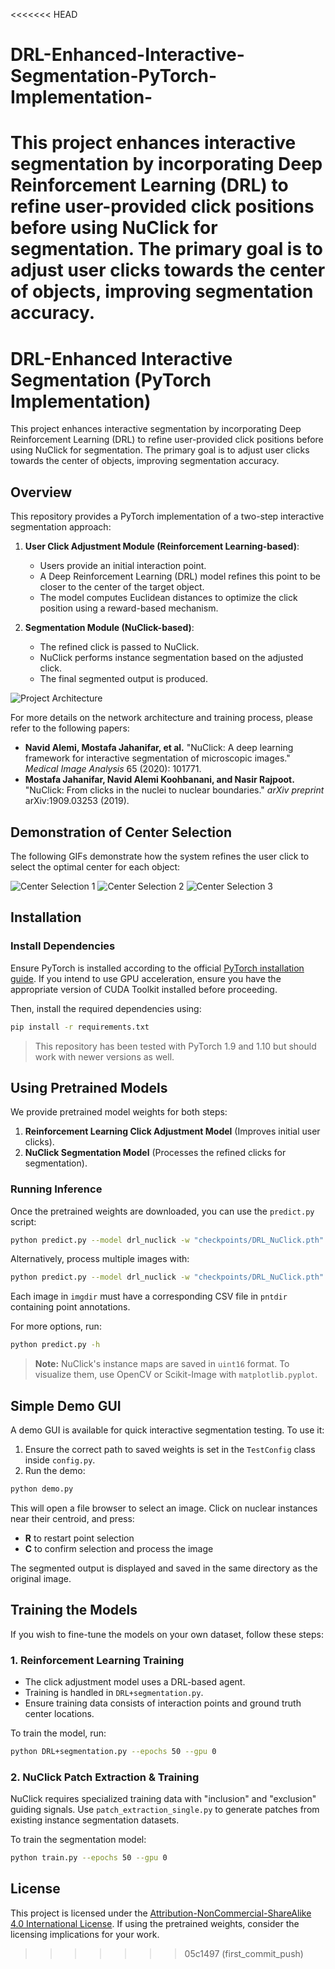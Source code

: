 <<<<<<< HEAD
# DRL-Enhanced-Interactive-Segmentation-PyTorch-Implementation-
This project enhances interactive segmentation by incorporating Deep Reinforcement Learning (DRL) to refine user-provided click positions before using NuClick for segmentation. The primary goal is to adjust user clicks towards the center of objects, improving segmentation accuracy.
=======
# DRL-Enhanced Interactive Segmentation (PyTorch Implementation)

This project enhances interactive segmentation by incorporating Deep Reinforcement Learning (DRL) to refine user-provided click positions before using NuClick for segmentation. The primary goal is to adjust user clicks towards the center of objects, improving segmentation accuracy.

## Overview
This repository provides a PyTorch implementation of a two-step interactive segmentation approach:

1. **User Click Adjustment Module (Reinforcement Learning-based)**: 
   - Users provide an initial interaction point.
   - A Deep Reinforcement Learning (DRL) model refines this point to be closer to the center of the target object.
   - The model computes Euclidean distances to optimize the click position using a reward-based mechanism.

2. **Segmentation Module (NuClick-based)**: 
   - The refined click is passed to NuClick.
   - NuClick performs instance segmentation based on the adjusted click.
   - The final segmented output is produced.

![Project Architecture](docs/architecture.png)

For more details on the network architecture and training process, please refer to the following papers:

- **Navid Alemi, Mostafa Jahanifar, et al.** "NuClick: A deep learning framework for interactive segmentation of microscopic images." *Medical Image Analysis* 65 (2020): 101771.
- **Mostafa Jahanifar, Navid Alemi Koohbanani, and Nasir Rajpoot.** "NuClick: From clicks in the nuclei to nuclear boundaries." *arXiv preprint* arXiv:1909.03253 (2019).

## Demonstration of Center Selection
The following GIFs demonstrate how the system refines the user click to select the optimal center for each object:

![Center Selection 1](docs/11.gif)
![Center Selection 2](docs/22.gif)
![Center Selection 3](docs/33.gif)

## Installation

### Install Dependencies
Ensure PyTorch is installed according to the official [PyTorch installation guide](https://pytorch.org/get-started/locally/). If you intend to use GPU acceleration, ensure you have the appropriate version of CUDA Toolkit installed before proceeding.

Then, install the required dependencies using:

```bash
pip install -r requirements.txt
```

> This repository has been tested with PyTorch 1.9 and 1.10 but should work with newer versions as well.

## Using Pretrained Models

We provide pretrained model weights for both steps:

1. **Reinforcement Learning Click Adjustment Model** (Improves initial user clicks).
2. **NuClick Segmentation Model** (Processes the refined clicks for segmentation).

### Running Inference
Once the pretrained weights are downloaded, you can use the `predict.py` script:

```bash
python predict.py --model drl_nuclick -w "checkpoints/DRL_NuClick.pth" -i input_image.png -p input_points.csv -o "path/to/save/output/"
```

Alternatively, process multiple images with:

```bash
python predict.py --model drl_nuclick -w "checkpoints/DRL_NuClick.pth" -imgdir "path/to/images/" -pntdir "path/to/points/" -o "path/to/save/"
```

Each image in `imgdir` must have a corresponding CSV file in `pntdir` containing point annotations.

For more options, run:

```bash
python predict.py -h
```

> **Note:** NuClick's instance maps are saved in `uint16` format. To visualize them, use OpenCV or Scikit-Image with `matplotlib.pyplot`.

## Simple Demo GUI
A demo GUI is available for quick interactive segmentation testing. To use it:

1. Ensure the correct path to saved weights is set in the `TestConfig` class inside `config.py`.
2. Run the demo:

```bash
python demo.py
```

This will open a file browser to select an image. Click on nuclear instances near their centroid, and press:

- **R** to restart point selection
- **C** to confirm selection and process the image

The segmented output is displayed and saved in the same directory as the original image.

## Training the Models
If you wish to fine-tune the models on your own dataset, follow these steps:

### 1. Reinforcement Learning Training
- The click adjustment model uses a DRL-based agent.
- Training is handled in `DRL+segmentation.py`.
- Ensure training data consists of interaction points and ground truth center locations.

To train the model, run:

```bash
python DRL+segmentation.py --epochs 50 --gpu 0
```

### 2. NuClick Patch Extraction & Training
NuClick requires specialized training data with "inclusion" and "exclusion" guiding signals. Use `patch_extraction_single.py` to generate patches from existing instance segmentation datasets.

To train the segmentation model:

```bash
python train.py --epochs 50 --gpu 0
```

## License
This project is licensed under the [Attribution-NonCommercial-ShareAlike 4.0 International License](http://creativecommons.org/licenses/by-nc-sa/4.0/). If using the pretrained weights, consider the licensing implications for your work.

>>>>>>> 05c1497 (first_commit_push)
